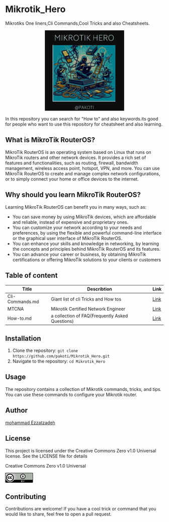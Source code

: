 # Mikrotik_Hero
Mikrotiks One liners,Cli Commands,Cool Tricks and also Cheatsheets.


<p align="center">
  <img src="https://github.com/pakoti/Mikrotik_Hero/blob/main/mIKROTIKHERO1.PNG" alt="mikrotik hero logo created by microsoft ai DALL-E" width=50% height=50%>
</p>

<p>In this repository you can search for "How to" and also keywords.its good for people who want to use this repository for cheatsheet and also learning.</p>

## What is MikroTik RouterOS?

<p>MikroTik RouterOS is an operating system based on Linux that runs on MikroTik routers and other network devices. It provides a rich set of features and functionalities, such as routing, firewall, bandwidth management, wireless access point, hotspot, VPN, and more. You can use MikroTik RouterOS to create and manage complex network configurations, or to simply connect your home or office devices to the internet.</p>

## Why should you learn MikroTik RouterOS?

Learning MikroTik RouterOS can benefit you in many ways, such as:
<ul>
<li>You can save money by using MikroTik devices, which are affordable and reliable, instead of expensive and proprietary ones.</li>
<li>You can customize your network according to your needs and preferences, by using the flexible and powerful command-line interface or the graphical user interface of MikroTik RouterOS.</li>
<li>You can enhance your skills and knowledge in networking, by learning the concepts and principles behind MikroTik RouterOS and its features.</li>
<li>You can advance your career or business, by obtaining MikroTik certifications or offering MikroTik solutions to your clients or customers</li>
</ul>



## Table of content
|Title|Describtion|Link|
|---|---|---|
|Cli-Commands.md|Giant list of cli Tricks and How tos| <a href="https://github.com/pakoti/Mikrotik_Hero/blob/main/Cli-commands.md">Link</a>|
|MTCNA|Mikrotik Certified Network Engineer|<a href="https://github.com/pakoti/Mikrotik_Hero/blob/main/MTCNA/README.MD">Link</a>|
|How-to.md|a collection of FAQ(Frequently Asked Questions)| <a href="https://github.com/pakoti/Mikrotik_Hero/blob/main/How-to.md">Link</a>|



## Installation

1. Clone the repository: `git clone https://github.com/pakoti/Mikrotik_Hero.git`
2. Navigate to the repository: `cd Mikrotik_Hero`

## Usage

The repository contains a collection of Mikrotik commands, tricks, and tips. You can use these commands to configure your Mikrotik router.


## Author
[mohammad Ezzatzadeh](https://github.com/pakoti)

## License
This project is licensed under the Creative Commons Zero v1.0 Universal license. See the LICENSE file for details

Creative Commons Zero v1.0 Universal

<img src=88x31.png>

## Contributing

Contributions are welcome! If you have a cool trick or command that you would like to share, feel free to open a pull request.